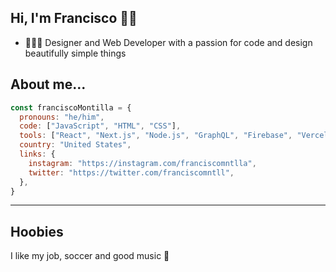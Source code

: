 ## Hi, I'm Francisco 👋🏽

- 👨🏻‍💻 Designer and Web Developer with a passion for code and design beautifully simple things

## About me...
```js
const franciscoMontilla = {
  pronouns: "he/him",
  code: ["JavaScript", "HTML", "CSS"],
  tools: ["React", "Next.js", "Node.js", "GraphQL", "Firebase", "Vercel", "MongoDB"],
  country: "United States",
  links: {
    instagram: "https://instagram.com/franciscomntlla",
    twitter: "https://twitter.com/franciscomntll",
  },
}
```
---
## Hoobies
I like my job, soccer and good music 💛


